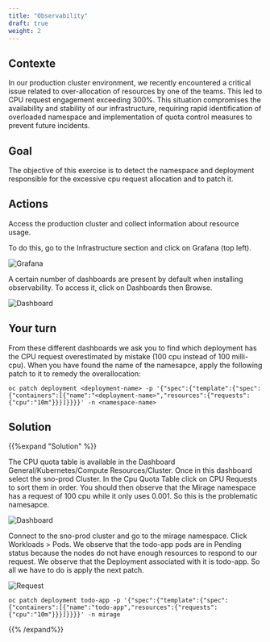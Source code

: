 ```yaml
---
title: "Observability"
draft: true
weight: 2
---
```



## Contexte 

In our production cluster environment, we recently encountered a critical issue related to over-allocation of resources by one of the teams. This led to CPU request engagement exceeding 300%. This situation compromises the availability and stability of our infrastructure, requiring rapid identification of overloaded namespace and implementation of quota control measures to prevent future incidents.

## Goal 

The objective of this exercise is to detect the namespace and deployment responsible for the excessive cpu request allocation and to patch it.

## Actions 

Access the production cluster and collect information about resource usage.

To do this, go to the Infrastructure section and click on Grafana (top left).

![Grafana](/OPP-2023-lab-instruction.github.io/images/grafana-access.png)

A certain number of dashboards are present by default when installing observability. To access it, click on Dashboards then Browse.

![Dashboard](/OPP-2023-lab-instruction.github.io/images/browse-dashboard.png)

## Your turn 

From these different dashboards we ask you to find which deployment has the CPU request overestimated by mistake (100 cpu instead of 100 milli-cpu). When you have found the name of the namesapce, apply the following patch to it to remedy the overallocation:

```shell
oc patch deployment <deployment-name> -p '{"spec":{"template":{"spec":{"containers":[{"name":"<deployment-name>","resources":{"requests":{"cpu":"10m"}}}]}}}}' -n <namespace-name>
```

## Solution

{{%expand "Solution" %}}

The CPU quota table is available in the Dashboard General/Kubernetes/Compute Resources/Cluster. Once in this dashboard select the sno-prod Cluster. In the Cpu Quota Table click on CPU Requests to sort them in order. You should then observe that the Mirage namespace has a request of 100 cpu while it only uses 0.001. So this is the problematic namesapce.


![Dashboard](/OPP-2023-lab-instruction.github.io/images/tableau-cpu.png)

Connect to the sno-prod cluster and go to the mirage namespace. Click Workloads > Pods. We observe that the todo-app pods are in Pending status because the nodes do not have enough resources to respond to our request. We observe that the Deployment associated with it is todo-app. So all we have to do is apply the next patch.

![Request](/OPP-2023-lab-instruction.github.io/images/resource-request.png)

```shell
oc patch deployment todo-app -p '{"spec":{"template":{"spec":{"containers":[{"name":"todo-app","resources":{"requests":{"cpu":"10m"}}}]}}}}' -n mirage
```

{{% /expand%}}











